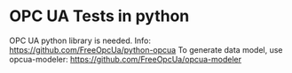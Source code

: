 # OPC UA Tests in python

OPC UA python library is needed. Info: https://github.com/FreeOpcUa/python-opcua
To generate data model, use opcua-modeler: https://github.com/FreeOpcUa/opcua-modeler

